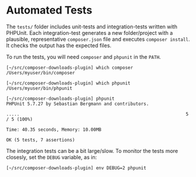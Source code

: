 # Automated Tests

The `tests/` folder includes unit-tests and integration-tests written with
PHPUnit.  Each integration-test generates a new folder/project with a
plausible, representative `composer.json` file and executes `composer
install`.  It checks the output has the expected files.

To run the tests, you will need `composer` and `phpunit` in the `PATH`.

```
[~/src/composer-downloads-plugin] which composer
/Users/myuser/bin/composer

[~/src/composer-downloads-plugin] which phpunit
/Users/myuser/bin/phpunit

[~/src/composer-downloads-plugin] phpunit
PHPUnit 5.7.27 by Sebastian Bergmann and contributors.

.....                                                               5 / 5 (100%)

Time: 40.35 seconds, Memory: 10.00MB

OK (5 tests, 7 assertions)
```

The integration tests can be a bit large/slow. To monitor the tests more
closesly, set the `DEBUG` variable, as in:

```
[~/src/composer-downloads-plugin] env DEBUG=2 phpunit
```
